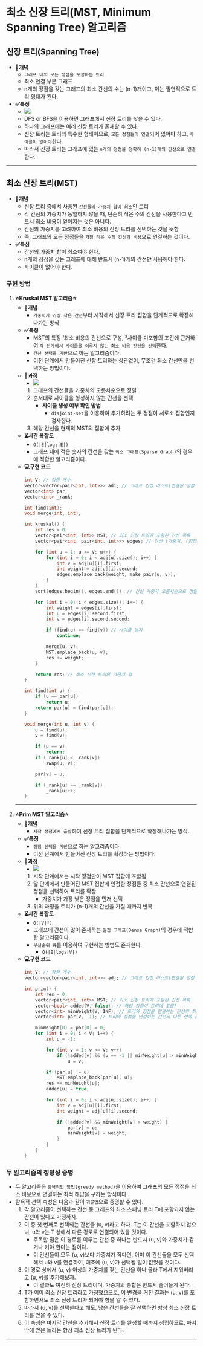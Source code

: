 # 최소 신장 트리(MST, Minimum Spanning Tree) 알고리즘

## 신장 트리(Spanning Tree)
- <b>📖개념</b>
	- `그래프 내의 모든 정점을 포함하는 트리`
	- 최소 연결 부분 그래프
	- n개의 정점을 갖는 그래프의 최소 간선의 수는 (n-1)개이고, 이는 필연적으로 트리 형태가 된다.
- <b>✅특징</b>
	- ![](imgs/1.PNG)
	- DFS or BFS을 이용하면 그래프에서 신장 트리를 찾을 수 있다.
	- 하나의 그래프에는 여러 신장 트리가 존재할 수 있다.
	- 신장 트리는 트리의 특수한 형태이므로, `모든 정점들이 연결`되어 있어야 하고, `사이클이 없어야`한다.
	- 따라서 신장 트리는 그래프에 있는 `n개의 정점을 정확히 (n-1)개의 간선으로 연결`한다.
___
## 최소 신장 트리(MST)
- <b>📖개념</b>
	- 신장 트리 중에서 사용된 `간선들의 가중치 합이 최소`인 트리
	- 각 간선의 가중치가 동일하지 않을 때, 단순히 적은 수의 간선을 사용한다고 반드시 최소 비용이 얻어지는 것은 아니다.
	- 간선의 가중치를 고려하여 최소 비용의 신장 트리를 선택하는 것을 뜻함
	- 즉, 그래프의 모든 정점들을 `가장 적은 수의 간선과 비용`으로 연결하는 것이다.
- <b>✅특징</b>
	- 간선의 가중치 합이 최소여야 한다.
	- n개의 정점을 갖는 그래프에 대해 반드시 (n-1)개의 간선만 사용해야 한다.
	- 사이클이 없어야 한다.
### 구현 방법
1. <b>⭐Kruskal MST 알고리즘⭐</b>
	- <b>📖개념</b>
		- `가중치가 가장 작은 간선`부터 시작해서 신장 트리 집합을 단계적으로 확장해나가는 방식
	- <b>✅특징</b>
		- MST의 특징 ¹최소 비용의 간선으로 구성, ²사이클 미포함의 조건에 근거하여 `각 단계에서 사이클을 이루지 않는 최소 비용 간선을 선택`한다.
		- `간선 선택을 기반`으로 하는 알고리즘이다.
		- 이전 단계에서 만들어진 신장 트리와는 상관없이, 무조건 최소 간선만을 선택하는 방법이다.
	- <b>🧐과정</b>
		- ![](imgs/2.PNG)
		1. 그래프의 간선들을 가중치의 오름차순으로 정렬
		2. 순서대로 사이클을 형성하지 않는 간선을 선택
			- <b>사이클 생성 여부 확인 방법</b>
				- `disjoint-set`을 이용하여 추가하려는 두 정점이 서로소 집합인지 검사한다.
		3. 해당 간선을 현재의 MST의 집합에 추가
	- <b>⏳시간 복잡도</b>
		- `O(|E|log₂|E|)`
		- 그래프 내에 적은 숫자의 간선을 갖는 `희소 그래프(Sparse Graph)`의 경우에 적합한 알고리즘이다.
	- <b>💻구현 코드</b>
		```c++
		int V; // 정점 개수
		vector<vector<pair<int, int>>> adj; // 그래프 인접 리스트(연결된 정점 번호, 간선 가중치)
		vector<int> par;
		vector<int> _rank;

		int find(int);
		void merge(int, int);

		int kruskal() {
			int res = 0;
			vector<pair<int, int>> MST; // 최소 신장 트리에 포함된 간선 목록
			vector<pair<int, pair<int, int>>> edges; // 간선 (가중치, (정점1, 정점2))

			for (int u = 1; u <= V; u++) {
				for (int i = 0; i < adj[u].size(); i++) {
					int v = adj[u][i].first;
					int weight = adj[u][i].second;
					edges.emplace_back(weight, make_pair(u, v));
				}
			}
			sort(edges.begin(), edges.end()); // 간선 가중치 오름차순으로 정렬

			for (int i = 0; i < edges.size(); i++) {
				int weight = edges[i].first;
				int u = edges[i].second.first;
				int v = edges[i].second.second;

				if (find(u) == find(v)) // 사이클 방지
					continue;

				merge(u, v);
				MST.emplace_back(u, v);
				res += weight;
			}

			return res; // 최소 신장 트리의 가중치 합
		}	

		int find(int u) {
			if (u == par[u])
				return u;
			return par[u] = find(par[u]);
		}

		void merge(int u, int v) {
			u = find(u);
			v = find(v);

			if (u == v)
				return;
			if (_rank[u] < _rank[v])
				swap(u, v);

			par[v] = u;

			if (_rank[u] == _rank[v])
				_rank[u]++;
		}	
		```
	___
2. <b>⭐Prim MST 알고리즘⭐</b>
	- <b>📖개념</b>
		- `시작 정점에서 출발`하여 신장 트리 집합을 단계적으로 확장해나가는 방식.
	- <b>✅특징</b>
		- `정점 선택을 기반`으로 하는 알고리즘이다.
		- 이전 단계에서 만들어진 신장 트리를 확장하는 방법이다.
	- <b>🧐과정</b>
		- ![](imgs/3.PNG)
		1. 시작 단계에서는 시작 정점만이 MST 집합에 포함됨
		2. 앞 단계에서 만들어진 MST 집합에 인접한 정점들 중 최소 간선으로 연결된 정점을 선택하여 트리를 확장
			- 가중치가 가장 낮은 정점을 먼저 선택
		3. 위의 과정을 트리가 (n-1)개의 간선을 가질 때까지 반복
	- <b>⏳시간 복잡도</b>
		- `O(|V|²)`
		- 그래프에 간선이 많이 존재하는 `밀집 그래프(Dense Graph)`의 경우에 적합한 알고리즘이다.
		- `우선순위 큐`를 이용하여 구현하는 방법도 존재한다.
			- `O(|E|log₂|V|)`
	- <b>💻구현 코드</b>
		```c++
		int V; // 정점 개수
		vector<vector<pair<int, int>>> adj; // 그래프 인접 리스트(연결된 정점 번호, 간선 가중치)
		
		int prim() {
			int res = 0;
			vector<pair<int, int>> MST; // 최소 신장 트리에 포함된 간선 목록
			vector<bool> added(V, false); // 해당 정점이 트리에 포함?
			vector<int> minWeight(V, INF); // 트리와 정점을 연결하는 간선의 최소 가중치
			vector<int> par(V, -1); // 트리와 정점을 연결하는 간선의 다른 한쪽 끝 정점
		
			minWeight[0] = par[0] = 0;
			for (int i = 0; i < V; i++) {
				int u = -1;
		
				for (int v = 1; v <= V; v++)
					if (!added[v] && (u == -1 || minWeight[u] > minWeight[v]))
						u = v;
		
				if (par[u] != u)
					MST.emplace_back(par[u], u);
				res += minWeight[u];
				added[u] = true;
		
				for (int i = 0; i < adj[u].size(); i++) {
					int v = adj[u][i].first;
					int weight = adj[u][i].second;
		
					if (!added[v] && minWeight[v] > weight) {
						par[v] = u;
						minWeight[v] = weight;
					}
				}
			}
		}		
		```
### 두 알고리즘의 정당성 증명
- 두 알고리즘은 `탐욕적인 방법(greedy method)`을 이용하여 그래프의 모든 정점을 최소 비용으로 연결하는 최적 해답을 구하는 방식이다.
- 탐욕적 선택 속성은 다음과 같이 `귀류법`으로 증명할 수 있다.
	1. 각 알고리즘이 선택하는 간선 중 그래프의 최소 스패닝 트리 T에 포함되지 않는 간선이 있다고 가정하자.
	2. 이 중 첫 번째로 선택되는 간선을 (u, v)라고 하자. T는 이 간선을 포함하지 않으니, u와 v는 T 상에서 다른 경로로 연결되어 있을 것이다.
		- 주목할 점은 이 경로를 이루는 간선 중 하나는 반드시 (u, v)와 가중치가 같거나 커야 한다는 점이다.
		- 이 간선들이 모두 (u, v)보다 가중치가 작다면, 이미 이 간선들을 모두 선택해서 u와 v를 연결하여, 애초에 (u, v)가 선택될 일이 없었을 것이다.
	3. 이 경로 상에서 (u, v) 이상의 가중치를 갖는 간선을 하나 골라 T에서 지워버리고 (u, v)를 추가해보자.
		- 이 결과도 여전히 신장 트리이며, 가중치의 총합은 반드시 줄어들게 된다.
	4. T가 이미 최소 신장 트리라고 가정했으므로, 이 변경을 거친 결과는 (u, v)를 포함하면서도 최소 신장 트리가 되어야 함을 알 수 있다.
	5. 따라서 (u, v)를 선택한다고 해도, 남은 간선들을 잘 선택하면 항상 최소 신장 트리를 얻을 수 있다.
	6. 이 속성은 마지막 간선을 추가해서 신장 트리를 완성할 때까지 성립하므로, 마지막에 얻은 트리는 항상 최소 신장 트리가 된다.
___